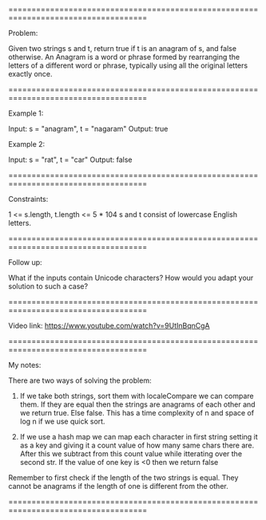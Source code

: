 ====================================================================================

Problem:

Given two strings s and t, return true if t is an anagram of s, 
and false otherwise.
An Anagram is a word or phrase formed by 
rearranging the letters of a different word or phrase, 
typically using all the original letters exactly once.

====================================================================================

Example 1:

Input: s = "anagram", t = "nagaram"
Output: true

Example 2:

Input: s = "rat", t = "car"
Output: false
 
====================================================================================

Constraints:

1 <= s.length, t.length <= 5 * 104
s and t consist of lowercase English letters.
 
====================================================================================

Follow up: 

What if the inputs contain Unicode characters? 
How would you adapt your solution to such a case?

====================================================================================

Video link: https://www.youtube.com/watch?v=9UtInBqnCgA

====================================================================================

My notes:

There are two ways of solving the problem:

1. If we take both strings, sort them with localeCompare we can compare them.
If they are equal then the strings are anagrams of each other and we return true.
Else false.
This has a time complexity of n and space of log n if we use quick sort.

2. If we use a hash map we can map each character in first string 
setting it as a key and giving it a count value of how many same chars there are.
After this we subtract from this count value while itterating over the second str.
If the value of one key is <0 then we return false

Remember to first check if the length of the two strings is equal.
They cannot be anagrams if the length of one is different from the other.

====================================================================================